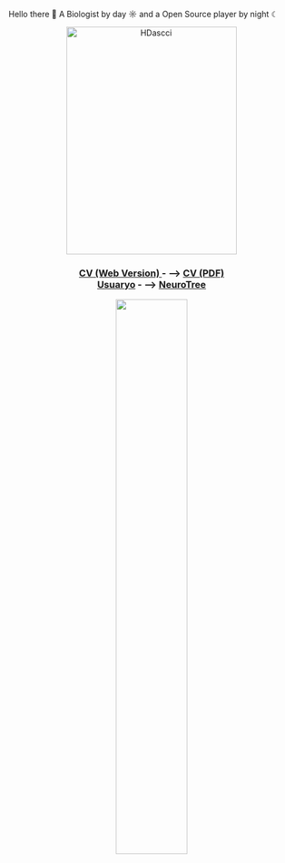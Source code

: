 Hello there 👋
A Biologist by day ☼ and a Open Source player by night  ☾
<p align="center">
<img width="300" height="400" alt="HDascci" src="https://github.com/user-attachments/assets/9f290860-ed7f-4b61-838b-bb8d55a4b22d" />
</p>

<h3 align="center">

<div id="webaddress">
  <a href="https://usuy-leon.github.io/cv//"><i class="fa-brands fa-bluesky"></i> CV (Web Version) </a> - -->
  <a href="https://usuy-leon.github.io/Usuy-Leon/Usuy_Tolosa_CVd.pdf"><i class="fa-brands fa-bluesky"></i> CV (PDF) </a>
</div>

<div id="webaddress">
  <a href="https://github.com/Usuy-Leon/"><i class="fa-brands fa-bluesky"></i>Usuaryo</a> - -->
  <a href="https://neurotree.org/beta/tree.php?pid=928916"><i class="fa-brands fa-bluesky"></i> NeuroTree</a>
</div>
</h3>


<p align="center">
  <img height="50%" width="auto" src ="https://github-readme-stats.vercel.app/api/top-langs/?username=Usuy-Leon&layout=compact&hide_border=true&theme=dark&bg_color=00000000&langs_count=7&hide=tex,php">
  <br>
  <br>
</p>
